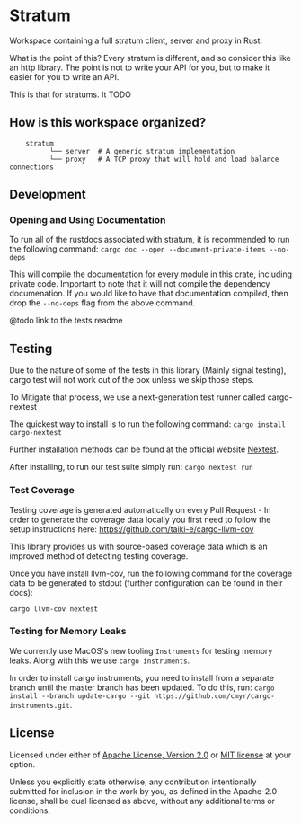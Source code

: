 # Stratum
Workspace containing a full stratum client, server and proxy in Rust.

What is the point of this?
Every stratum is different, and so consider this like an http library. The point is not to write your API for you, but to make it easier for you to write an API. 

This is that for stratums. It TODO

## How is this workspace organized?
```
    stratum
          └── server  # A generic stratum implementation 
          └── proxy   # A TCP proxy that will hold and load balance connections
```

## Development

### Opening and Using Documentation

To run all of the rustdocs associated with stratum, it is recommended to run the following command:
`cargo doc --open --document-private-items --no-deps`

This will compile the documentation for every module in this crate, including private code. Important to note that it will not
compile the dependency documenation. If you would like to have that documentation compiled, then drop the `--no-deps` flag from the above 
command.

@todo link to the tests readme

## Testing

Due to the nature of some of the tests in this library (Mainly signal testing), cargo test will not work out of the box unless we skip those steps.

To Mitigate that process, we use a next-generation test runner called cargo-nextest

The quickest way to install is to run the following command: 
`cargo install cargo-nextest`

Further installation methods can be found at the official website [Nextest](https://nexte.st/index.html). 

After installing, to run our test suite simply run:
`cargo nextest run`

### Test Coverage

Testing coverage is generated automatically on every Pull Request - In order to generate the coverage data locally you first need to follow the setup instructions here: https://github.com/taiki-e/cargo-llvm-cov

This library provides us with source-based coverage data which is an improved method of detecting testing coverage.

Once you have install llvm-cov, run the following command for the coverage data to be generated to stdout (further configuration can be found in their docs):

`cargo llvm-cov nextest`


### Testing for Memory Leaks

We currently use MacOS's new tooling `Instruments` for testing memory leaks. Along with this we use `cargo instruments`.

In order to install cargo instruments, you need to install from a separate branch until the master branch has been updated. To do this, run: `cargo install --branch update-cargo --git https://github.com/cmyr/cargo-instruments.git`.

## License

Licensed under either of [Apache License, Version 2.0](LICENSE-APACHE) or
[MIT license](LICENSE-MIT) at your option.

Unless you explicitly state otherwise, any contribution intentionally submitted
for inclusion in the work by you, as defined in the Apache-2.0 license, shall
be dual licensed as above, without any additional terms or conditions.
